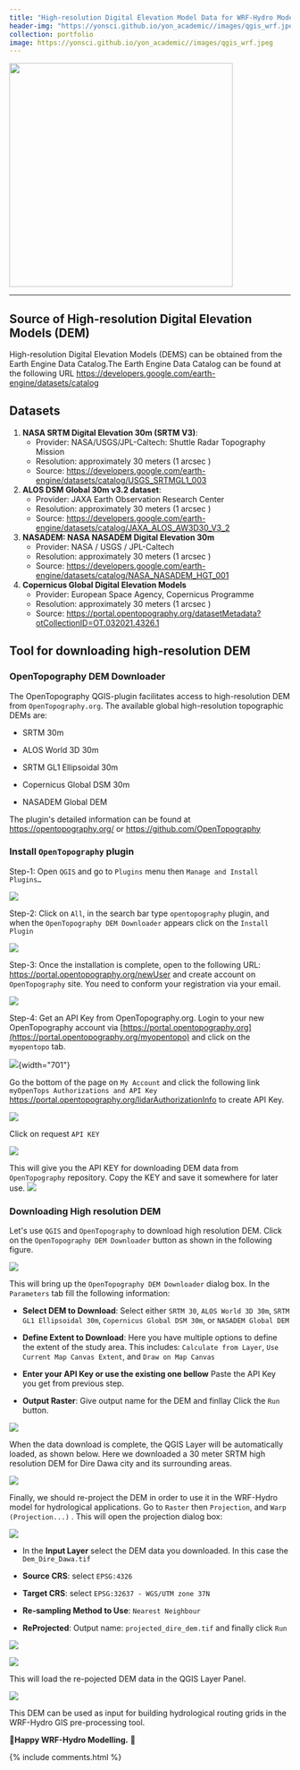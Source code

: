 ```yaml
---
title: "High-resolution Digital Elevation Model Data for WRF-Hydro Mode"
header-img: "https://yonsci.github.io/yon_academic//images/qgis_wrf.jpeg"
collection: portfolio
image: https://yonsci.github.io/yon_academic//images/qgis_wrf.jpeg
---
```


<img src="{{page.image}}" width="400" height="400" />

---

## Source of High-resolution Digital Elevation Models (DEM)

High-resolution Digital Elevation Models (DEMS) can be obtained from the Earth Engine Data Catalog.The Earth Engine Data Catalog can be found at the following URL <https://developers.google.com/earth-engine/datasets/catalog>

## Datasets

1)  **NASA SRTM Digital Elevation 30m (SRTM V3)**:
    -   Provider: NASA/USGS/JPL-Caltech: Shuttle Radar Topography Mission
    -   Resolution: approximately 30 meters (1 arcsec )
    -   Source: <https://developers.google.com/earth-engine/datasets/catalog/USGS_SRTMGL1_003>
2)  **ALOS DSM Global 30m v3.2 dataset**:
    -   Provider: JAXA Earth Observation Research Center
    -   Resolution: approximately 30 meters (1 arcsec )
    -   Source: <https://developers.google.com/earth-engine/datasets/catalog/JAXA_ALOS_AW3D30_V3_2>
3)  **NASADEM: NASA NASADEM Digital Elevation 30m**
    -   Provider: NASA / USGS / JPL-Caltech
    -   Resolution: approximately 30 meters (1 arcsec )
    -   Source: <https://developers.google.com/earth-engine/datasets/catalog/NASA_NASADEM_HGT_001>
4)  **Copernicus Global Digital Elevation Models**
    -   Provider: European Space Agency, Copernicus Programme
    -   Resolution: approximately 30 meters (1 arcsec )
    -   Source: <https://portal.opentopography.org/datasetMetadata?otCollectionID=OT.032021.4326.1>

## Tool for downloading high-resolution DEM

### OpenTopography DEM Downloader

The OpenTopography QGIS-plugin facilitates access to high-resolution DEM from `OpenTopography.org`. The available global high-resolution topographic DEMs are:

-   SRTM 30m

-   ALOS World 3D 30m

-   SRTM GL1 Ellipsoidal 30m

-   Copernicus Global DSM 30m

-   NASADEM Global DEM

The plugin's detailed information can be found at <https://opentopography.org/> or <https://github.com/OpenTopography>

### Install `OpenTopography` plugin

Step-1: Open `QGIS` and go to `Plugins` menu then `Manage and Install Plugins…`

![](plugin1.png)

Step-2: Click on `All`, in the search bar type `opentopography` plugin, and when the `OpenTopography DEM Downloader` appears click on the `Install Plugin`

![](plugin2.png)

Step-3: Once the installation is complete, open to the following URL: <https://portal.opentopography.org/newUser> and create account on `OpenTopography` site. You need to conform your registration via your email.

![](images/fill_form.png)

Step-4: Get an API Key from OpenTopography.org. Login to your new OpenTopography account via [https://portal.opentopography.org](https://portal.opentopography.org/myopentopo) and click on the `myopentopo` tab.

![](images/myopentopo.png){width="701"}

Go the bottom of the page on `My Account` and click the following link `myOpenTops Authorizations and API Key` <https://portal.opentopography.org/lidarAuthorizationInfo> to create API Key.

![](images/account.png)

Click on request `API KEY`

![](images/apikey.png)

This will give you the API KEY for downloading DEM data from `OpenTopography` repository. Copy the KEY and save it somewhere for later use. ![](images/key.png)

### Downloading High resolution DEM

Let's use `QGIS` and `OpenTopography` to download high resolution DEM. Click on the `OpenTopography DEM Downloader` button as shown in the following figure.

![](images/open.png)

This will bring up the `OpenTopography DEM Downloader` dialog box. In the `Parameters` tab fill the following information:

-   **Select DEM to Download**: Select either `SRTM 30`, `ALOS World 3D 30m`, `SRTM GL1 Ellipsoidal 30m`, `Copernicus Global DSM 30m`, or `NASADEM Global DEM`

-   **Define Extent to Download**: Here you have multiple options to define the extent of the study area. This includes: `Calculate from Layer`, `Use Current Map Canvas Extent`, and `Draw on Map Canvas`

-   **Enter your API Key or use the existing one bellow** Paste the API Key you get from previous step.

-   **Output Raster**: Give output name for the DEM and finllay Click the `Run` button.

![](images/download.png)

When the data download is complete, the QGIS Layer will be automatically loaded, as shown below. Here we downloaded a 30 meter SRTM high resolution DEM for Dire Dawa city and its surrounding areas.

![](images/data.png)

Finally, we should re-project the DEM in order to use it in the WRF-Hydro model for hydrological applications. Go to `Raster` then `Projection`, and `Warp (Projection...)` . This will open the projection dialog box:

![](images/reproject1.png)

-   In the **Input Layer** select the DEM data you downloaded. In this case the `Dem_Dire_Dawa.tif`

-   **Source CRS**: select `EPSG:4326`

-   **Target CRS**: select `EPSG:32637 - WGS/UTM zone 37N`

-   **Re-sampling Method to Use**: `Nearest Neighbour`

-   **ReProjected**: Output name: `projected_dire_dem.tif` and finally click `Run`

![](images/reproject2.png)

![](images/reproject3.png)

This will load the re-pojected DEM data in the QGIS Layer Panel.

![](images/final.png)

This DEM can be used as input for building hydrological routing grids in the WRF-Hydro GIS pre-processing tool.


🥇**Happy WRF-Hydro Modelling.** 🥇




{% include comments.html %}


